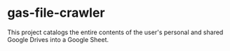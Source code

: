 # gas-file-crawler
This project catalogs the entire contents of the user's personal and shared Google Drives into a Google Sheet.
